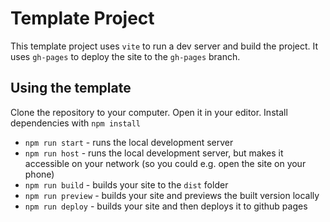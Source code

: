 # Template Project

This template project uses `vite` to run a dev server and build the project. It
uses `gh-pages` to deploy the site to the `gh-pages` branch.

## Using the template

Clone the repository to your computer. Open it in your editor. Install
dependencies with `npm install`

- `npm run start` - runs the local development server
- `npm run host` - runs the local development server, but makes it accessible on
  your network (so you could e.g. open the site on your phone)
- `npm run build` - builds your site to the `dist` folder
- `npm run preview` - builds your site and previews the built version locally
- `npm run deploy` - builds your site and then deploys it to github pages
